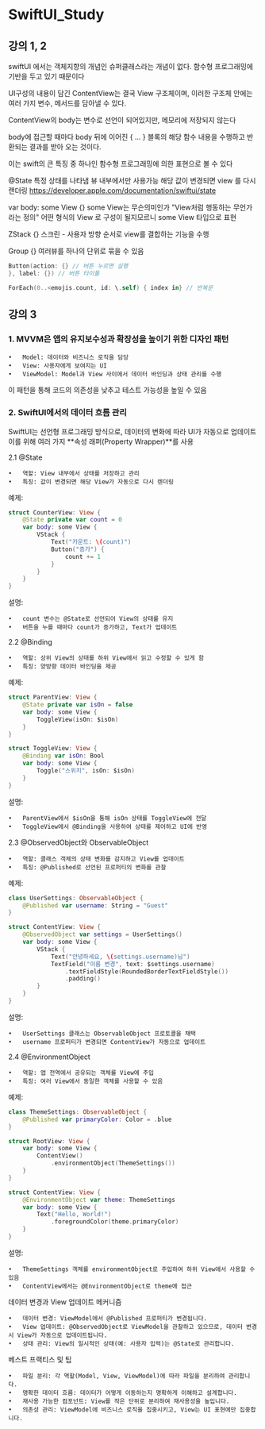 # SwiftUI_Study

## 강의 1, 2
swiftUI 에서는 객체지향의 개념인 슈퍼클래스라는 개념이 없다. 함수형 프로그래밍에 기반을 두고 있기 때문이다
<!-- 주석 -->
UI구성의 내용이 담긴 ContentView는 결국 View 구조체이며, 이러한 구조체 안에는 여러 가지 변수, 메서드를 담아낼 수 있다.
<!-- 주석 -->
ContentView의 body는 변수로 선언이 되어있지만, 메모리에 저장되지 않는다
<!-- 주석 -->
body에 접근할 때마다 body 뒤에 이어진 { ... } 블록의 해당 함수 내용을 수행하고 반환되는 결과를 받아 오는 것이다.
<!-- 주석 -->
이는 swift의 큰 특징 중 하나인 함수형 프로그래밍에 의한 표현으로 볼 수 있다
<!-- 주석 -->
@State 
특정 상태를 나타냄
뷰 내부에서만 사용가능
해당 값이 변경되면 view 를 다시 랜더링 
https://developer.apple.com/documentation/swiftui/state
<!-- 주석 -->
var body: some View {}
some View는 무슨의미인가 "View처럼 행동하는 무언가라는 정의" 어떤 형식의 View 로 구성이 될지모르니 some View 타입으로 표현
<!-- 주석 -->
ZStack {} 
스크린 - 사용자 방향 순서로 view를 결합하는 기능을 수행
<!-- 주석 -->
Group {} 여러뷰를 하나의 단위로 묶을 수 있음
<!-- 주석 -->
```swift
Button(action: {} // 버튼 누르면 실행
}, label: {}) // 버튼 타이틀
```
<!-- 주석 -->
```swift
ForEach(0..<emojis.count, id: \.self) { index in} // 반복문
```




## 강의 3
### 1. MVVM은 앱의 유지보수성과 확장성을 높이기 위한 디자인 패턴
<!-- 주석 -->
	•	Model: 데이터와 비즈니스 로직을 담당
	•	View: 사용자에게 보여지는 UI
	•	ViewModel: Model과 View 사이에서 데이터 바인딩과 상태 관리를 수행

이 패턴을 통해 코드의 의존성을 낮추고 테스트 가능성을 높일 수 있음
<!-- 주석 -->
### 2. SwiftUI에서의 데이터 흐름 관리
SwiftUI는 선언형 프로그래밍 방식으로, 데이터의 변화에 따라 UI가 자동으로 업데이트
이를 위해 여러 가지 **속성 래퍼(Property Wrapper)**를 사용
<!-- 주석 -->
2.1 @State
<!-- 주석 -->
	•	역할: View 내부에서 상태를 저장하고 관리
	•	특징: 값이 변경되면 해당 View가 자동으로 다시 렌더링

예제:
```swift
struct CounterView: View {
    @State private var count = 0
    var body: some View {
        VStack {
            Text("카운트: \(count)")
            Button("증가") {
                count += 1
            }
        }
    }
}
```
설명:
<!-- 주석 -->
	•	count 변수는 @State로 선언되어 View의 상태를 유지
	•	버튼을 누를 때마다 count가 증가하고, Text가 업데이트

2.2 @Binding
<!-- 주석 -->
	•	역할: 상위 View의 상태를 하위 View에서 읽고 수정할 수 있게 함
	•	특징: 양방향 데이터 바인딩을 제공

예제:
```swift
struct ParentView: View {
    @State private var isOn = false
    var body: some View {
        ToggleView(isOn: $isOn)
    }
}

struct ToggleView: View {
    @Binding var isOn: Bool
    var body: some View {
        Toggle("스위치", isOn: $isOn)
    }
}
```
설명:
<!-- 주석 -->
	•	ParentView에서 $isOn을 통해 isOn 상태를 ToggleView에 전달
	•	ToggleView에서 @Binding을 사용하여 상태를 제어하고 UI에 반영
<!-- 주석 -->
2.3 @ObservedObject와 ObservableObject
<!-- 주석 -->
	•	역할: 클래스 객체의 상태 변화를 감지하고 View를 업데이트
	•	특징: @Published로 선언된 프로퍼티의 변화를 관찰

예제:
```swift
class UserSettings: ObservableObject {
    @Published var username: String = "Guest"
}

struct ContentView: View {
    @ObservedObject var settings = UserSettings()
    var body: some View {
        VStack {
            Text("안녕하세요, \(settings.username)님")
            TextField("이름 변경", text: $settings.username)
                .textFieldStyle(RoundedBorderTextFieldStyle())
                .padding()
        }
    }
}
```
설명:
<!-- 주석 -->
	•	UserSettings 클래스는 ObservableObject 프로토콜을 채택
	•	username 프로퍼티가 변경되면 ContentView가 자동으로 업데이트
<!-- 주석 -->
2.4 @EnvironmentObject
<!-- 주석 -->
	•	역할: 앱 전역에서 공유되는 객체를 View에 주입
	•	특징: 여러 View에서 동일한 객체를 사용할 수 있음

예제:
```swift
class ThemeSettings: ObservableObject {
    @Published var primaryColor: Color = .blue
}

struct RootView: View {
    var body: some View {
        ContentView()
            .environmentObject(ThemeSettings())
    }
}

struct ContentView: View {
    @EnvironmentObject var theme: ThemeSettings
    var body: some View {
        Text("Hello, World!")
            .foregroundColor(theme.primaryColor)
    }
}
```
<!-- 주석 -->
설명:
<!-- 주석 -->
	•	ThemeSettings 객체를 environmentObject로 주입하여 하위 View에서 사용할 수 있음
	•	ContentView에서는 @EnvironmentObject로 theme에 접근

데이터 변경과 View 업데이트 메커니즘
<!-- 주석 -->
	•	데이터 변경: ViewModel에서 @Published 프로퍼티가 변경됩니다.
	•	View 업데이트: @ObservedObject로 ViewModel을 관찰하고 있으므로, 데이터 변경 시 View가 자동으로 업데이트됩니다.
	•	상태 관리: View의 일시적인 상태(예: 사용자 입력)는 @State로 관리합니다.
베스트 프랙티스 및 팁
<!-- 주석 -->
	•	파일 분리: 각 역할(Model, View, ViewModel)에 따라 파일을 분리하여 관리합니다.
	•	명확한 데이터 흐름: 데이터가 어떻게 이동하는지 명확하게 이해하고 설계합니다.
	•	재사용 가능한 컴포넌트: View를 작은 단위로 분리하여 재사용성을 높입니다.
	•	의존성 관리: ViewModel에 비즈니스 로직을 집중시키고, View는 UI 표현에만 집중합니다.

